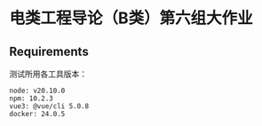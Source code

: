 # 电类工程导论（B类）第六组大作业

## Requirements

测试所用各工具版本：

```
node: v20.10.0
npm: 10.2.3
vue3: @vue/cli 5.0.8
docker: 24.0.5
```


